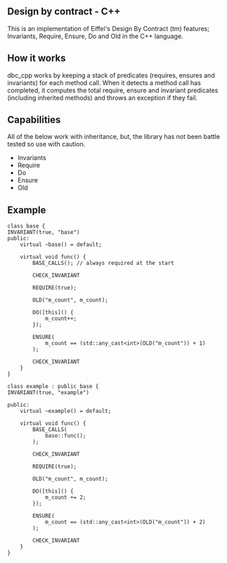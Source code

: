 ## Design by contract - C++

This is an implementation of Eiffel's Design By Contract (tm) features; Invariants, Require, Ensure, Do and Old in the C++ language.

## How it works

dbc_cpp works by keeping a stack of predicates (requires, ensures and invariants) for each method call. When it detects a method call has completed,
it computes the total require, ensure and invariant predicates (including inherited methods) and throws an exception if they fail.

## Capabilities
All of the below work with inheritance, but, the library has not been battle tested so use with caution.

- Invariants
- Require 
- Do
- Ensure
- Old


## Example
```
class base {
INVARIANT(true, "base")
public:
 	virtual ~base() = default;
  
	virtual void func() {
		BASE_CALLS(); // always required at the start
    
		CHECK_INVARIANT
    
		REQUIRE(true);
    
		OLD("m_count", m_count);
    
		DO([this]() {
			m_count++;
		});
    
		ENSURE(
			m_count == (std::any_cast<int>(OLD("m_count")) + 1)
		);
    
		CHECK_INVARIANT
	}
}

class example : public base {
INVARIANT(true, "example")

public:
 	virtual ~example() = default;
  
	virtual void func() {
		BASE_CALLS(
			base::func();
		);
    
		CHECK_INVARIANT
    
		REQUIRE(true);
    
		OLD("m_count", m_count);
    
		DO([this]() {
			m_count += 2;
		});
    
		ENSURE(
			m_count == (std::any_cast<int>(OLD("m_count")) + 2)
		);
    
		CHECK_INVARIANT
	}
}
```
